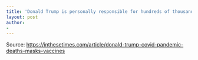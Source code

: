 ```yaml
---
title: 'Donald Trump is personally responsible for hundreds of thousands of COVID deaths'
layout: post
author:
-
---
```




Source: https://inthesetimes.com/article/donald-trump-covid-pandemic-deaths-masks-vaccines
